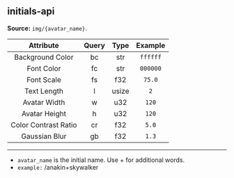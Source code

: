 initials-api
---

**Source:** `img/{avatar_name}`.

| Attribute             | Query   | Type  | Example  |
| :-------------------: |:-------:|:-----:| :------: | 
| Background Color      | bc      | str   | `ffffff` |
| Font Color            | fc      | str   | `000000` |
| Font Scale            | fs      | f32   | `75.0`   |
| Text Length           | l       | usize | `2`      |
| Avatar Width          | w       | u32   | `120`    |
| Avatar Height         | h       | u32   | `120`    |
| Color Contrast Ratio  | cr      | f32   | `5.0`    |
| Gaussian Blur         | gb      | f32   | `1.3`    |


--------
* `avatar_name` is the initial name. Use + for additional words.
* `example:` /anakin+skywalker